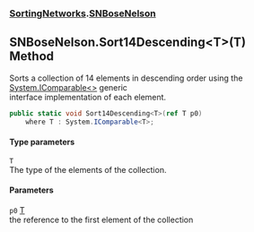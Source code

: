 ### [SortingNetworks](SortingNetworks.md 'SortingNetworks').[SNBoseNelson](SortingNetworks_SNBoseNelson.md 'SortingNetworks.SNBoseNelson')
## SNBoseNelson.Sort14Descending&lt;T&gt;(T) Method
Sorts a collection of 14 elements in descending order using the [System.IComparable&lt;&gt;](https://docs.microsoft.com/en-us/dotnet/api/System.IComparable-1 'System.IComparable`1') generic  
interface implementation of each element.  
```csharp
public static void Sort14Descending<T>(ref T p0)
    where T : System.IComparable<T>;
```
#### Type parameters
<a name='SortingNetworks_SNBoseNelson_Sort14Descending_T_(T)_T'></a>
`T`  
The type of the elements of the collection.
  
#### Parameters
<a name='SortingNetworks_SNBoseNelson_Sort14Descending_T_(T)_p0'></a>
`p0` [T](SortingNetworks_SNBoseNelson_Sort14Descending_T_(T).md#SortingNetworks_SNBoseNelson_Sort14Descending_T_(T)_T 'SortingNetworks.SNBoseNelson.Sort14Descending&lt;T&gt;(T).T')  
the reference to the first element of the collection
  
